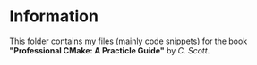 # Information
This folder contains my files (mainly code snippets) for the book  **"Professional CMake: A Practicle Guide"** by *C. Scott*.
